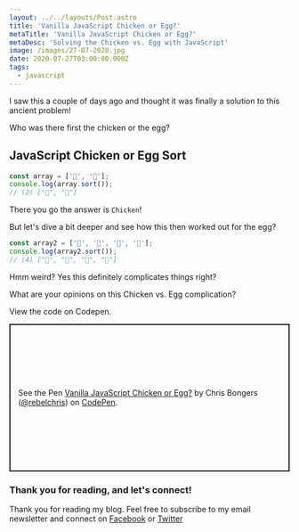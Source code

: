```yaml
---
layout: ../../layouts/Post.astro
title: 'Vanilla JavaScript Chicken or Egg?'
metaTitle: 'Vanilla JavaScript Chicken or Egg?'
metaDesc: 'Solving the Chicken vs. Egg with JavaScript'
image: /images/27-07-2020.jpg
date: 2020-07-27T03:00:00.000Z
tags:
  - javascript
---
```


I saw this a couple of days ago and thought it was finally a solution to this ancient problem!

Who was there first the chicken or the egg?

## JavaScript Chicken or Egg Sort

```js
const array = ['🥚', '🐔'];
console.log(array.sort());
// (2) ["🐔", "🥚"]
```

There you go the answer is `Chicken`!

But let's dive a bit deeper and see how this then worked out for the egg?

```js
const array2 = ['🐔', '🐣', '🐤', '🥚'];
console.log(array2.sort());
// (4) ["🐔", "🐣", "🐤", "🥚"]
```

Hmm weird? Yes this definitely complicates things right?

What are your opinions on this Chicken vs. Egg complication?

View the code on Codepen.

<p class="codepen" data-height="265" data-theme-id="dark" data-default-tab="js,result" data-user="rebelchris" data-slug-hash="vYLMVym" style="height: 265px; box-sizing: border-box; display: flex; align-items: center; justify-content: center; border: 2px solid; margin: 1em 0; padding: 1em;" data-pen-title="Vanilla JavaScript Chicken or Egg?">
  <span>See the Pen <a href="https://codepen.io/rebelchris/pen/vYLMVym">
  Vanilla JavaScript Chicken or Egg?</a> by Chris Bongers (<a href="https://codepen.io/rebelchris">@rebelchris</a>)
  on <a href="https://codepen.io">CodePen</a>.</span>
</p>
<script async src="https://static.codepen.io/assets/embed/ei.js"></script>

### Thank you for reading, and let's connect!

Thank you for reading my blog. Feel free to subscribe to my email newsletter and connect on [Facebook](https://www.facebook.com/DailyDevTipsBlog) or [Twitter](https://twitter.com/DailyDevTips1)
